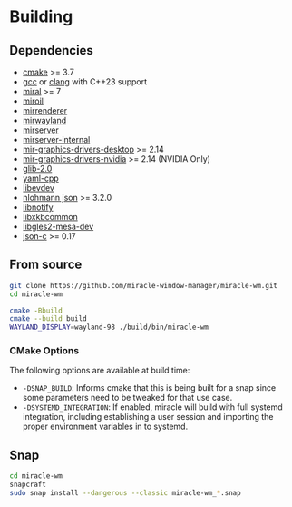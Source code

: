 # Building

## Dependencies
- [cmake](https://cmake.org/) >= 3.7
- [gcc](https://gcc.gnu.org/) or [clang](https://clang.llvm.org/) with C++23 support
- [miral](https://canonical-mir.readthedocs-hosted.com/stable/getting_and_using_mir/) >= 7
- [miroil](https://canonical-mir.readthedocs-hosted.com/stable/getting_and_using_mir/)
- [mirrenderer](https://canonical-mir.readthedocs-hosted.com/stable/getting_and_using_mir/)
- [mirwayland](https://canonical-mir.readthedocs-hosted.com/stable/getting_and_using_mir/)
- [mirserver](https://canonical-mir.readthedocs-hosted.com/stable/getting_and_using_mir/)
- [mirserver-internal](https://canonical-mir.readthedocs-hosted.com/stable/getting_and_using_mir/)
- [mir-graphics-drivers-desktop](https://canonical-mir.readthedocs-hosted.com/stable/getting_and_using_mir/) >= 2.14
- [mir-graphics-drivers-nvidia](https://canonical-mir.readthedocs-hosted.com/stable/getting_and_using_mir/) >= 2.14 (NVIDIA Only)
- [glib-2.0](https://docs.gtk.org/glib/)
- [yaml-cpp](https://github.com/jbeder/yaml-cpp)
- [libevdev](https://www.freedesktop.org/wiki/Software/libevdev/)
- [nlohmann json](https://github.com/nlohmann/json) >= 3.2.0
- [libnotify](https://gitlab.gnome.org/GNOME/libnotify)
- [libxkbcommon](https://github.com/xkbcommon/libxkbcommon)
- [libgles2-mesa-dev](https://docs.mesa3d.org/opengles.html)
- [json-c](https://github.com/json-c/json-c) >= 0.17


## From source
```sh
git clone https://github.com/miracle-window-manager/miracle-wm.git
cd miracle-wm

cmake -Bbuild
cmake --build build
WAYLAND_DISPLAY=wayland-98 ./build/bin/miracle-wm
```

### CMake Options
The following options are available at build time:

- `-DSNAP_BUILD`: Informs cmake that this is being built for a snap
  since some parameters need to be tweaked for that use case.
- `-DSYSTEMD_INTEGRATION`: If enabled, miracle will build with full
  systemd integration, including establishing a user session and
  importing the proper environment variables in to systemd.


## Snap
```sh
cd miracle-wm
snapcraft
sudo snap install --dangerous --classic miracle-wm_*.snap
```
